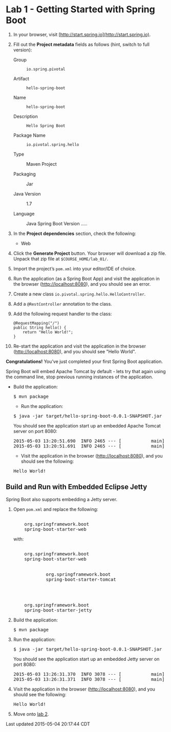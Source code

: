 <div id="header">

# Lab 1 - Getting Started with Spring Boot

</div>

<div id="content">

<div class="olist arabic">

1.  In your browser, visit [http://start.spring.io](http://start.spring.io).

2.  Fill out the **Project metadata** fields as follows (hint, switch to full version):

    <div class="dlist">

    <dl>

    <dt class="hdlist1">Group</dt>

    <dd>

    `io.spring.pivotal`

    </dd>

    <dt class="hdlist1">Artifact</dt>

    <dd>

    `hello-spring-boot`

    </dd>

    <dt class="hdlist1">Name</dt>

    <dd>

    `hello-spring-boot`

    </dd>

    <dt class="hdlist1">Description</dt>

    <dd>

    `Hello Spring Boot`

    </dd>

    <dt class="hdlist1">Package Name</dt>

    <dd>

    `io.pivotal.spring.hello`

    </dd>

    <dt class="hdlist1">Type</dt>

    <dd>

    Maven Project

    </dd>

    <dt class="hdlist1">Packaging</dt>

    <dd>

    Jar

    </dd>

    <dt class="hdlist1">Java Version</dt>

    <dd>

    1.7

    </dd>

    <dt class="hdlist1">Language</dt>

    <dd>

    Java Spring Boot Version .....

    </dd>

    </dl>

    </div>

3.  In the **Project dependencies** section, check the following:

    <div class="ulist">

    *   Web

    </div>

4.  Click the **Generate Project** button. Your browser will download a zip file. Unpack that zip file at `$COURSE_HOME/lab_01/`.

5.  Import the project’s `pom.xml` into your editor/IDE of choice.

6.  Run the application (as a Spring Boot App) and visit the application in the browser ([http://localhost:8080](http://localhost:8080)), and you should see an error.

7.  Create a new class `io.pivotal.spring.hello.HelloController`.

8.  Add a `@RestController` annotation to the class.

9.  Add the following request handler to the class:

    <div class="listingblock">

    <div class="content">

        @RequestMapping("/")
        public String hello() {
            return "Hello World!";
        }

    </div>

    </div>

10.  Re-start the application and visit the application in the browser ([http://localhost:8080](http://localhost:8080)), and you should see "Hello World".

</div>

<div class="paragraph">

**Congratulations!** You’ve just completed your first Spring Boot application.

</div>

<div class="paragraph">

Spring Boot will embed Apache Tomcat by default - lets try that again using the command line, stop previous running instances of the application.

</div>

*   Build the application:

    <div class="listingblock">

    <div class="content">

    <pre>$ mvn package</pre>

    </div>

    </div>

    *   Run the application:

    <div class="listingblock">

    <div class="content">

    <pre>$ java -jar target/hello-spring-boot-0.0.1-SNAPSHOT.jar</pre>

    </div>

    </div>

    <div class="paragraph">

    You should see the application start up an embedded Apache Tomcat server on port 8080:

    </div>

    <div class="listingblock">

    <div class="content">

    <pre>2015-05-03 13:20:51.690  INFO 2465 --- [           main] s.b.c.e.t.TomcatEmbeddedServletContainer : Tomcat started on port(s): 8080 (http)
    2015-05-03 13:20:51.691  INFO 2465 --- [           main] i.p.s.hello.HelloSpringBootApplication   : Started HelloSpringBootApplication in 3.023 seconds (JVM running for 3.432)</pre>

    </div>

    </div>

    *   Visit the application in the browser ([http://localhost:8080](http://localhost:8080)), and you should see the following:

    <div class="listingblock">

    <div class="content">

    <pre>Hello World!</pre>

    </div>

    </div>

## Build and Run with Embedded Eclipse Jetty

<div class="sectionbody">

<div class="paragraph">

Spring Boot also supports embedding a Jetty server.

</div>

<div class="olist arabic">

1.  Open `pom.xml` and replace the following:

    <div class="listingblock">

    <div class="content">

    <pre><dependency>
    	<groupId>org.springframework.boot</groupId>
    	<artifactId>spring-boot-starter-web</artifactId>
    </dependency></pre>

    </div>

    </div>

    <div class="paragraph">

    with:

    </div>

    <div class="listingblock">

    <div class="content">

    <pre><dependency>
        <groupId>org.springframework.boot</groupId>
        <artifactId>spring-boot-starter-web</artifactId>
        <exclusions>
            <exclusion>
                <groupId>org.springframework.boot</groupId>
                <artifactId>spring-boot-starter-tomcat</artifactId>
            </exclusion>
        </exclusions>
    </dependency>
    <dependency>
        <groupId>org.springframework.boot</groupId>
        <artifactId>spring-boot-starter-jetty</artifactId>
    </dependency></pre>

    </div>

    </div>

2.  Build the application:

    <div class="listingblock">

    <div class="content">

    <pre>$ mvn package</pre>

    </div>

    </div>

3.  Run the application:

    <div class="listingblock">

    <div class="content">

    <pre>$ java -jar target/hello-spring-boot-0.0.1-SNAPSHOT.jar</pre>

    </div>

    </div>

    <div class="paragraph">

    You should see the application start up an embedded Jetty server on port 8080:

    </div>

    <div class="listingblock">

    <div class="content">

    <pre>2015-05-03 13:26:31.370  INFO 3078 --- [           main] .s.b.c.e.j.JettyEmbeddedServletContainer : Jetty started on port(s) 8080 (http/1.1)
    2015-05-03 13:26:31.371  INFO 3078 --- [           main] i.p.s.hello.HelloSpringBootApplication   : Started HelloSpringBootApplication in 3.671 seconds (JVM running for 4.079)</pre>

    </div>

    </div>

4.  Visit the application in the browser ([http://localhost:8080](http://localhost:8080)), and you should see the following:

    <div class="listingblock">

    <div class="content">

    <pre>Hello World!</pre>

    </div>

    </div>

5.  Move onto [lab 2](lab_02.html).

</div>

</div>

</div>

<div id="footer">

<div id="footer-text">Last updated 2015-05-04 20:17:44 CDT</div>

</div>
